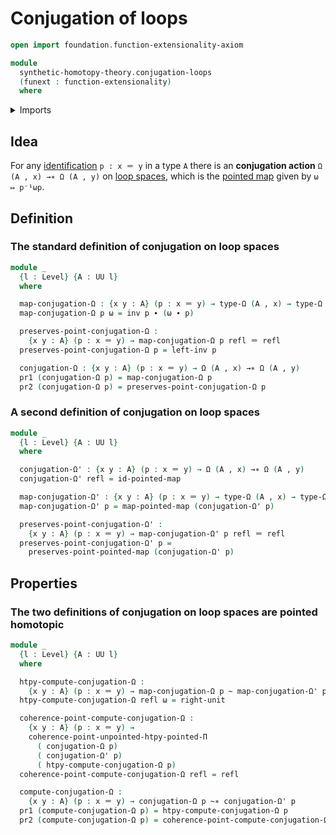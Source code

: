 # Conjugation of loops

```agda
open import foundation.function-extensionality-axiom

module
  synthetic-homotopy-theory.conjugation-loops
  (funext : function-extensionality)
  where
```

<details><summary>Imports</summary>

```agda
open import foundation.dependent-pair-types
open import foundation.homotopies funext
open import foundation.identity-types funext
open import foundation.universe-levels

open import structured-types.pointed-homotopies funext
open import structured-types.pointed-maps funext

open import synthetic-homotopy-theory.loop-spaces funext
```

</details>

## Idea

For any [identification](foundation.identity-types.md) `p : x ＝ y` in a type
`A` there is an **conjugation action** `Ω (A , x) →∗ Ω (A , y)` on
[loop spaces](synthetic-homotopy-theory.loop-spaces.md), which is the
[pointed map](structured-types.pointed-maps.md) given by `ω ↦ p⁻¹ωp`.

## Definition

### The standard definition of conjugation on loop spaces

```agda
module _
  {l : Level} {A : UU l}
  where

  map-conjugation-Ω : {x y : A} (p : x ＝ y) → type-Ω (A , x) → type-Ω (A , y)
  map-conjugation-Ω p ω = inv p ∙ (ω ∙ p)

  preserves-point-conjugation-Ω :
    {x y : A} (p : x ＝ y) → map-conjugation-Ω p refl ＝ refl
  preserves-point-conjugation-Ω p = left-inv p

  conjugation-Ω : {x y : A} (p : x ＝ y) → Ω (A , x) →∗ Ω (A , y)
  pr1 (conjugation-Ω p) = map-conjugation-Ω p
  pr2 (conjugation-Ω p) = preserves-point-conjugation-Ω p
```

### A second definition of conjugation on loop spaces

```agda
module _
  {l : Level} {A : UU l}
  where

  conjugation-Ω' : {x y : A} (p : x ＝ y) → Ω (A , x) →∗ Ω (A , y)
  conjugation-Ω' refl = id-pointed-map

  map-conjugation-Ω' : {x y : A} (p : x ＝ y) → type-Ω (A , x) → type-Ω (A , y)
  map-conjugation-Ω' p = map-pointed-map (conjugation-Ω' p)

  preserves-point-conjugation-Ω' :
    {x y : A} (p : x ＝ y) → map-conjugation-Ω' p refl ＝ refl
  preserves-point-conjugation-Ω' p =
    preserves-point-pointed-map (conjugation-Ω' p)
```

## Properties

### The two definitions of conjugation on loop spaces are pointed homotopic

```agda
module _
  {l : Level} {A : UU l}
  where

  htpy-compute-conjugation-Ω :
    {x y : A} (p : x ＝ y) → map-conjugation-Ω p ~ map-conjugation-Ω' p
  htpy-compute-conjugation-Ω refl ω = right-unit

  coherence-point-compute-conjugation-Ω :
    {x y : A} (p : x ＝ y) →
    coherence-point-unpointed-htpy-pointed-Π
      ( conjugation-Ω p)
      ( conjugation-Ω' p)
      ( htpy-compute-conjugation-Ω p)
  coherence-point-compute-conjugation-Ω refl = refl

  compute-conjugation-Ω :
    {x y : A} (p : x ＝ y) → conjugation-Ω p ~∗ conjugation-Ω' p
  pr1 (compute-conjugation-Ω p) = htpy-compute-conjugation-Ω p
  pr2 (compute-conjugation-Ω p) = coherence-point-compute-conjugation-Ω p
```
